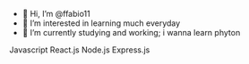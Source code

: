 - 👋 Hi, I’m @ffabio11
- 👀 I’m interested in learning much everyday
- 🌱 I’m currently studying and working; i wanna learn phyton


Javascript React.js Node.js Express.js

<!---
ffabio11/ffabio11 is a ✨ special ✨ repository because its `README.md` (this file) appears on your GitHub profile.
You can click the Preview link to take a look at your changes.
--->

